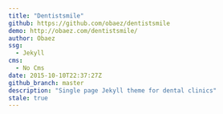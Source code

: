 ```yaml
---
title: "Dentistsmile"
github: https://github.com/obaez/dentistsmile
demo: http://obaez.com/dentistsmile/
author: Obaez
ssg:
  - Jekyll
cms:
  - No Cms
date: 2015-10-10T22:37:27Z
github_branch: master
description: "Single page Jekyll theme for dental clinics"
stale: true
---
```

